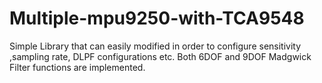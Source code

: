 # Multiple-mpu9250-with-TCA9548
Simple Library that can easily modified in order to configure sensitivity ,sampling rate, DLPF configurations etc. Both 6DOF and 9DOF Madgwick Filter functions are implemented.
